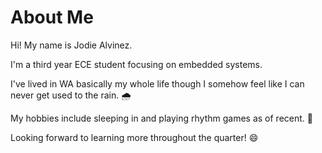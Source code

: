 # About Me
Hi! My name is Jodie Alvinez.

I'm a third year ECE student focusing on embedded systems. 

I've lived in WA basically my whole life though I somehow feel like I can never get used to the rain. 🌧️

My hobbies include sleeping in and playing rhythm games as of recent. 🎵 

Looking forward to learning more throughout the quarter! 😄
